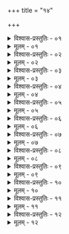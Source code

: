 +++
title = "१४"

+++


<details><summary>विश्वास-प्रस्तुतिः - ०१</summary>

०१  पित्र्यम् आयुष्यं स्वर्ग्यं यशस्यं पुष्टिकर्म च ॥
</details>

<details><summary>मूलम् - ०१</summary>

०१  पित्र्यम् आयुष्यं स्वर्ग्यं यशस्यं पुष्टिकर्म च ॥
</details>

<details><summary>विश्वास-प्रस्तुतिः - ०२</summary>

०२  त्रिमधुस् त्रिणाचिकेतस् त्रिसुपर्णः पञ्चाग्निःषडङ्गविच् छीर्षको ज्येष्ठसामकः स्नातक इति पङ्क्तिपावनाः ॥
</details>

<details><summary>मूलम् - ०२</summary>

०२  त्रिमधुस् त्रिणाचिकेतस् त्रिसुपर्णः पञ्चाग्निःषडङ्गविच् छीर्षको ज्येष्ठसामकः स्नातक इति पङ्क्तिपावनाः ॥
</details>

<details><summary>विश्वास-प्रस्तुतिः - ०३</summary>

०३  तदभावे रहस्यवित् ॥
</details>

<details><summary>मूलम् - ०३</summary>

०३  तदभावे रहस्यवित् ॥
</details>

<details><summary>विश्वास-प्रस्तुतिः - ०४</summary>

०४  ऋचो यजूंषि सामानीति श्राद्धस्य महिमा । तस्मादेवंविदं सपिण्डम् अप्य् आशयेत् ॥
</details>

<details><summary>मूलम् - ०४</summary>

०४  ऋचो यजूंषि सामानीति श्राद्धस्य महिमा । तस्मादेवंविदं सपिण्डम् अप्य् आशयेत् ॥
</details>

<details><summary>विश्वास-प्रस्तुतिः - ०५</summary>

०५  राक्षोघ्नानि च सामानि स्वधावन्ति यजूंषि च ।  
मध्वृचो ऽथ पवित्राणि श्रावयेद् आशयञ् छनैः ॥
</details>

<details><summary>मूलम् - ०५</summary>

०५  राक्षोघ्नानि च सामानि स्वधावन्ति यजूंषि च ।  
मध्वृचो ऽथ पवित्राणि श्रावयेद् आशयञ् छनैः ॥
</details>

<details><summary>विश्वास-प्रस्तुतिः - ०६</summary>

०६  चरणवतो ऽनूचानान् योनिगोत्रमन्त्रासंबद्धाञ् छुचीन् मन्त्रवतस् त्र्यवरान् अयुजः पूर्वेद्युः प्रातर् एववा निमन्त्र्य सदर्भोपकॢप्तेष्व् आसनेषु प्राङ्मुखान् उपवेशयत्युदङ्मुखान् वा ॥
</details>

<details><summary>मूलम् - ०६</summary>

०६  चरणवतो ऽनूचानान् योनिगोत्रमन्त्रासंबद्धाञ् छुचीन् मन्त्रवतस् त्र्यवरान् अयुजः पूर्वेद्युः प्रातर् एववा निमन्त्र्य सदर्भोपकॢप्तेष्व् आसनेषु प्राङ्मुखान् उपवेशयत्युदङ्मुखान् वा ॥
</details>

<details><summary>विश्वास-प्रस्तुतिः - ०७</summary>

०७  अथैनांस् तिलमिश्रा अपः प्रतिग्राह्य गन्धैर् माल्यैश्चालंकृत्य । अग्नौ करिष्यामीति । अनुज्ञातो ऽग्निम् उपसमाधायसंपरिस्तीर्याग्निमुखात् कृत्वान्नस्यैव तिस्र आहुतीर् जुहोति । सोमाय पितृपीताय स्वधा नमः स्वाहा । यमायाङ्गिरस्वते पितृमते स्वधा नमः स्वाहा । अग्नयेकव्यवाहनाय स्विष्टकृते स्वधा नमः स्वाहेति ॥ [k: कृत्वाज्यस्यैव]
</details>

<details><summary>मूलम् - ०७</summary>

०७  अथैनांस् तिलमिश्रा अपः प्रतिग्राह्य गन्धैर् माल्यैश्चालंकृत्य । अग्नौ करिष्यामीति । अनुज्ञातो ऽग्निम् उपसमाधायसंपरिस्तीर्याग्निमुखात् कृत्वान्नस्यैव तिस्र आहुतीर् जुहोति । सोमाय पितृपीताय स्वधा नमः स्वाहा । यमायाङ्गिरस्वते पितृमते स्वधा नमः स्वाहा । अग्नयेकव्यवाहनाय स्विष्टकृते स्वधा नमः स्वाहेति ॥ [k: कृत्वाज्यस्यैव]
</details>

<details><summary>विश्वास-प्रस्तुतिः - ०८</summary>

०८  तच्छेषेणान्नम् अभिघार्यान्नस्यैता एव तिस्रो जुहुयात् ॥ [k: तिस्र आहुतीर्]
</details>

<details><summary>मूलम् - ०८</summary>

०८  तच्छेषेणान्नम् अभिघार्यान्नस्यैता एव तिस्रो जुहुयात् ॥ [k: तिस्र आहुतीर्]
</details>

<details><summary>विश्वास-प्रस्तुतिः - ०९</summary>

०९  वयसां पिण्डं दद्यात् ॥
</details>

<details><summary>मूलम् - ०९</summary>

०९  वयसां पिण्डं दद्यात् ॥
</details>

<details><summary>विश्वास-प्रस्तुतिः - १०</summary>

१०  वयसां हि पितरः प्रतिमया चरन्तीति विज्ञायते ॥
</details>

<details><summary>मूलम् - १०</summary>

१०  वयसां हि पितरः प्रतिमया चरन्तीति विज्ञायते ॥
</details>

<details><summary>विश्वास-प्रस्तुतिः - ११</summary>

११  अथेतरत् साङ्गुष्ठेन पाणिनाभिमृशति ॥
</details>

<details><summary>मूलम् - ११</summary>

११  अथेतरत् साङ्गुष्ठेन पाणिनाभिमृशति ॥
</details>

<details><summary>विश्वास-प्रस्तुतिः - १२</summary>

१२  पृथिवीसमन्तस्य ते ऽग्निर् उपद्रष्टा ऋचस् ते महिमा दत्तस्याप्रमादाय पृथिवी ते पात्रं द्यौरपिधानं ब्रह्मणस् त्वा मुखे जुहोमि ब्राह्मणानां त्वा विद्यावतांप्राणापानयोर् जुहोम्य् अक्षितम् असि मा पितृ̄णां क्षेष्ठा अमुत्रामुष्मिंलोक इति । [k: पृथिवीसमं तस्य]  
अन्तरिक्षसमन्तस्य [k: अन्तरिक्षस्समं तस्य] ते वायुर् उपश्रोता यजूंषि ते महिमा दत्तस्याप्रमादाय पृथिवी ते पात्रं द्यौर् अपिधानं ब्रह्मणस् त्वा मुखे जुहोमि ब्राह्मणानां त्वाविद्यावतां प्राणापानयोर् जुहोम्य् अक्षितम् असि मा पितामहानांक्षेष्ठा अमुत्रामुष्मिं लोक इति ।  
द्युसमन्तस्य त आदित्यो ऽनुख्यातासामानि ते महिमा दत्तस्य अप्रमादाय पृथिवी ते पात्रं द्यौर् अपिधानं ब्रह्मणस् त्वा मुखे जुहोमि ब्राह्मणानां त्वा विद्यावतांप्राणापानयोर् जुहोम्य् अक्षितम् असि मा प्रपितामहानां क्षेष्ठा अमुत्रामुष्मिं लोक इति ॥ [k: द्यौसमं तस्य]
</details>

<details><summary>मूलम् - १२</summary>

१२  पृथिवीसमन्तस्य ते ऽग्निर् उपद्रष्टा ऋचस् ते महिमा दत्तस्याप्रमादाय पृथिवी ते पात्रं द्यौरपिधानं ब्रह्मणस् त्वा मुखे जुहोमि ब्राह्मणानां त्वा विद्यावतांप्राणापानयोर् जुहोम्य् अक्षितम् असि मा पितृ̄णां क्षेष्ठा अमुत्रामुष्मिंलोक इति । [k: पृथिवीसमं तस्य]  
अन्तरिक्षसमन्तस्य [k: अन्तरिक्षस्समं तस्य] ते वायुर् उपश्रोता यजूंषि ते महिमा दत्तस्याप्रमादाय पृथिवी ते पात्रं द्यौर् अपिधानं ब्रह्मणस् त्वा मुखे जुहोमि ब्राह्मणानां त्वाविद्यावतां प्राणापानयोर् जुहोम्य् अक्षितम् असि मा पितामहानांक्षेष्ठा अमुत्रामुष्मिं लोक इति ।  
द्युसमन्तस्य त आदित्यो ऽनुख्यातासामानि ते महिमा दत्तस्य अप्रमादाय पृथिवी ते पात्रं द्यौर् अपिधानं ब्रह्मणस् त्वा मुखे जुहोमि ब्राह्मणानां त्वा विद्यावतांप्राणापानयोर् जुहोम्य् अक्षितम् असि मा प्रपितामहानां क्षेष्ठा अमुत्रामुष्मिं लोक इति ॥ [k: द्यौसमं तस्य]
</details>
